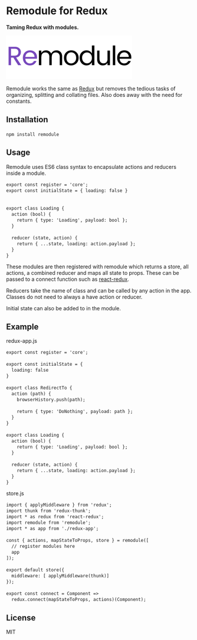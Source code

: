 # Remodule for Redux

**Taming Redux with modules.**

![logo](https://raw.githubusercontent.com/otissv/remodule/master/images/remodule.png)

Remodule works the same as [Redux](http://redux.js.org/) but removes the tedious tasks of organizing, splitting and collating files. Also does away with the need for constants.

## Installation
`npm install remodule`

## Usage
Remodule uses ES6 class syntax to encapsulate actions and reducers inside a module.

```
export const register = 'core';
export const initialState = { loading: false }


export class Loading {
  action (bool) {
    return { type: 'Loading', payload: bool };
  }

  reducer (state, action) {
    return { ...state, loading: action.payload };
  }
}
```

These modules are then registered with remodule which returns a store, all actions, a combined reducer and maps all state to props. These can be passed to a connect function such as [react-redux](https://github.com/reactjs/react-redux).

Reducers take the name of class and can be called by any action in the app. Classes do not need to always a have action or reducer.

Initial state can also be added to in the module.



## Example
redux-app.js
```
export const register = 'core';

export const initialState = { 
  loading: false
}

export class RedirectTo {
  action (path) {
    browserHistory.push(path);

    return { type: 'DoNothing', payload: path };
  }
}

export class Loading {
  action (bool) {
    return { type: 'Loading', payload: bool };
  }

  reducer (state, action) {
    return { ...state, loading: action.payload };
  }
}
```


store.js
```
import { applyMiddleware } from 'redux';
import thunk from 'redux-thunk';
import * as redux from 'react-redux';
import remodule from 'remodule';
import * as app from './redux-app';

const { actions, mapStateToProps, store } = remodule([
  // register modules here
  app
]);

export default store({
  middleware: [ applyMiddleware(thunk)]
});

export const connect = Component =>
  redux.connect(mapStateToProps, actions)(Component);
```

## License
MIT

